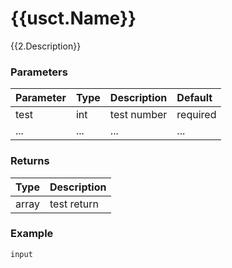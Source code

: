 # {{usct.Name}}

{{2.Description}}

### Parameters
| Parameter | Type | Description |  Default  |
|:----------|:-----|:------------|:----------|
|test|int|test number|required|
|...|...|...|...|

### Returns
| Type | Description |
|:-----|:------------|
|array| test return|

### Example

```http
input
```
